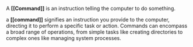 A **[[Command]]** is an instruction telling the computer to do something. 

a **[[command]]** signifies an instruction you provide to the computer, directing it to perform a specific task or action. Commands can encompass a broad range of operations, from simple tasks like creating directories to complex ones like managing system processes.